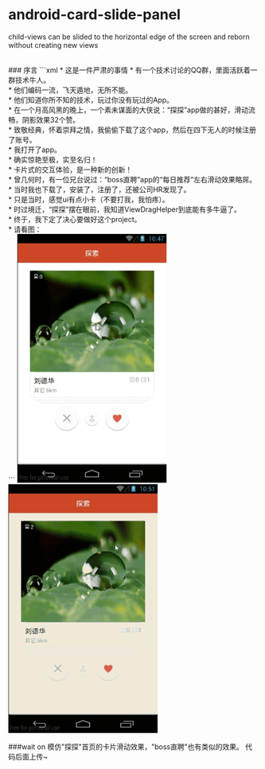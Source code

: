 # android-card-slide-panel
child-views can be slided to the horizontal edge of the screen and reborn without creating new views

<br>
### 序言
```xml
	* 这是一件严肃的事情
	* 有一个技术讨论的QQ群，里面活跃着一群技术牛人。<br>
	* 他们编码一流，飞天遁地，无所不能。<br>
	* 他们知道你所不知的技术，玩过你没有玩过的App。<br>
	* 在一个月高风黑的晚上，一个素未谋面的大侠说：“探探”app做的甚好，滑动流畅，阴影效果32个赞。<br>
	* 致敬经典，怀着崇拜之情，我偷偷下载了这个app，然后在四下无人的时候注册了账号。<br>
	* 我打开了app。<br>
	* 确实惊艳至极，实至名归！<br>
	* 卡片式的交互体验，是一种新的创新！<br>
	* 曾几何时，有一位兄台说过：“boss直聘”app的“每日推荐”左右滑动效果略屌。<br>
	* 当时我也下载了，安装了，注册了，还被公司HR发现了。<br>
	* 只是当时，感觉ui有点小卡（不要打我，我怕疼）。<br>
	* 时过境迁，“探探”摆在眼前，我知道ViewDragHelper到底能有多牛逼了。<br>
	* 终于，我下定了决心要做好这个project。<br>
	* 请看图：<br>
```	

<td>
	 <img src="capture01.gif" width="300" height="500" />
	 <img src="capture03.gif" width="300" height="500" />
</td>

###wait on
模仿"探探"首页的卡片滑动效果，"boss直聘"也有类似的效果。
代码后面上传~
